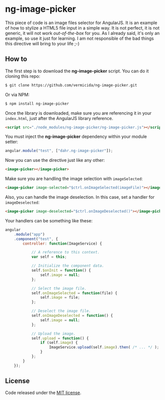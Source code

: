 
# ng-image-picker

This piece of code is an image files selector for AngularJS. It is an example of how to stylize a HTML5 file input in a simple way. It is not perfect, it is not generic, it will not work _out-of-the-box_ for you. As I already said, it's only an example, so use it just for learning. I am not responsible of the bad things this directive will bring to your life ;-)

## How to

The first step is to download the **ng-image-picker** script. You can do it cloning this repo:
```bash
$ git clone https://github.com/vermicida/ng-image-picker.git
```

Or via NPM:
```bash
$ npm install ng-image-picker
```

Once the library is downloaded, make sure you are referencing it in your `index.html`, just after the AngularJS library reference.
```html
<script src="./node_modules/ng-image-picker/ng-image-picker.js"></script>
```

You must inject the **ng-image-picker** dependency within your module setter:
```javascript
angular.module("test", ["dahr.ng-image-picker"]);
```

Now you can use the directive just like any other:
```html
<image-picker></image-picker>
```

Make sure you are handling the image selection with `imageSelected`:
```html
<image-picker image-selected="$ctrl.onImageSelected(imageFile)"></image-picker>
```

Also, you can handle the image deselection. In this case, set a handler for `imageDeselected`:
```html
<image-picker image-deselected="$ctrl.onImageDeselected()"></image-picker>
```

Your handlers can be something like these:
```javascript
angular
    .module("app")
    .component("test", {
        controller: function(ImageService) {

            // A reference to this context.
            var self = this;

            // Initialize the component data.
            self.$onInit = function() {
                self.image = null;
            };

            // Select the image file.
            self.onImageSelected = function(file) {
                self.image = file;
            };

            // Deselect the image file.
            self.onImageDeselected = function() {
                self.image = null;
            };

            // Upload the image.
            self.upload = function() {
                if (self.image) {
                    ImageService.upload(self.image).then( /* ... */ );
                }
            };
        }
    });
```

## License

Code released under the [MIT license](./LICENSE).
